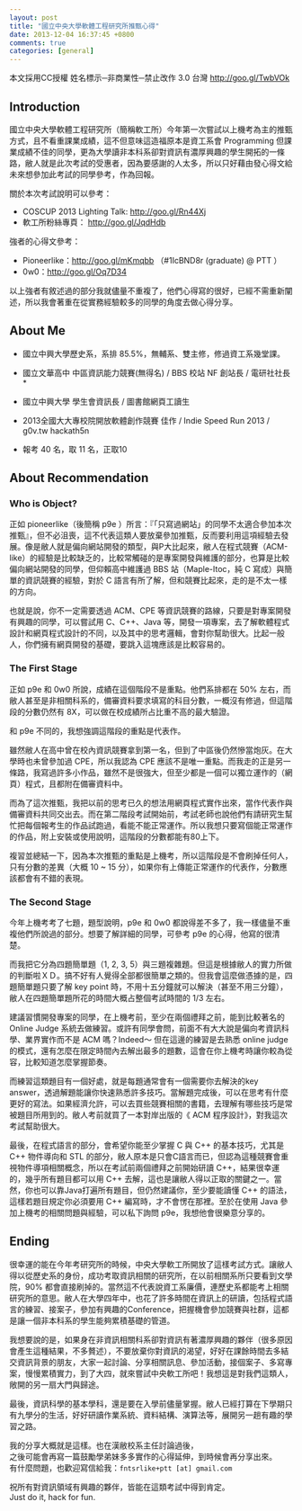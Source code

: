 ```yaml
---
layout: post
title: "國立中央大學軟體工程研究所推甄心得"
date: 2013-12-04 16:37:45 +0800
comments: true
categories: [general]
---
```


本文採用CC授權 姓名標示─非商業性─禁止改作 3.0 台灣  http://goo.gl/TwbVOk

## Introduction

國立中央大學軟體工程研究所（簡稱軟工所）今年第一次嘗試以上機考為主的推甄方式，且不看重課業成績，這不但意味這造福原本是資工系會 Programming 但課業成績不佳的同學，更為大學讀非本科系卻對資訊有濃厚興趣的學生開拓的一條路，敝人就是此次考試的受惠者，因為要感謝的人太多，所以只好藉由發心得文給未來想參加此考試的同學參考，作為回報。

關於本次考試說明可以參考：

* COSCUP 2013 Lighting Talk: http://goo.gl/Rn44Xj
* 軟工所粉絲專頁： http://goo.gl/JqdHdb

強者的心得文參考：

* Pioneerlike：http://goo.gl/mKmqbb （#1IcBND8r (graduate) @ PTT ）
* 0w0：http://goo.gl/Oq7D34

以上強者有敘述過的部分我就儘量不重複了，他們心得寫的很好，已經不需重新闡述，所以我會著重在從實務經驗較多的同學的角度去做心得分享。

<!-- more -->

## About Me
<span/>

* 國立中興大學歷史系，系排 85.5%，無輔系、雙主修，修過資工系幾堂課。
* 國立文華高中 中區資訊能力競賽(無得名) / BBS 校站 NF 創站長 / 電研社社長 *
* 國立中興大學 學生會資訊長 / 圖書館網頁工讀生
* 2013全國⼤大專校院開放軟體創作競賽 佳作 / Indie Speed Run 2013 / g0v.tw hackath5n

* 報考 40 名，取 11 名，正取10

## About Recommendation

### Who is Object?

正如 pioneerlike（後簡稱 p9e ）所言：『「只寫過網站」的同學不太適合參加本次推甄』，但不必沮喪，這不代表這類人要放棄參加推甄，反而要利用這項經驗去發展。像是敝人就是偏向網站開發的類型，與P大比起來，敝人在程式競賽（ACM-like）的經驗是比較缺乏的，比較常觸碰的是專案開發與維護的部分，也算是比較偏向網站開發的同學，但仰賴高中維護過 BBS 站（Maple-Itoc，純 C 寫成）與簡單的資訊競賽的經驗，對於 C 語言有所了解，但和競賽比起來，走的是不太一樣的方向。

也就是說，你不一定需要透過 ACM、CPE 等資訊競賽的路線，只要是對專案開發有興趣的同學，可以嘗試用 C、C++、Java 等，開發一項專案，去了解軟體程式設計和網頁程式設計的不同，以及其中的思考邏輯，會對你幫助很大。比起一般人，你們擁有網頁開發的基礎，要跳入這塊應該是比較容易的。

### The First Stage

正如 p9e 和 0w0 所說，成績在這個階段不是重點。他們系排都在 50% 左右，而敝人甚至是非相關科系的，備審資料要求填寫的科目分數，一概沒有修過，但這階段的分數仍然有 8X，可以做在校成績所占比重不高的最大驗證。

和 p9e 不同的，我想強調這階段的重點是代表作。

雖然敝人在高中曾在校內資訊競賽拿到第一名，但到了中區後仍然慘當炮灰。在大學時也未曾參加過 CPE，所以我認為 CPE 應該不是唯一重點。而我走的正是另一條路，我寫過許多小作品，雖然不是很強大，但至少都是一個可以獨立運作的（網頁）程式，且都附在備審資料中。

而為了這次推甄，我把以前的思考已久的想法用網頁程式實作出來，當作代表作與備審資料共同交出去。而在第二階段考試開始前，考試老師也說他們有請研究生幫忙把每個報考生的作品試跑過，看能不能正常運作。所以我想只要寫個能正常運作的作品，附上安裝或使用說明，這階段的分數都能有80上下。

複習並總結一下，因為本次推甄的重點是上機考，所以這階段是不會刷掉任何人，只有分數的差異（大概 10 ~ 15 分），如果你有上傳能正常運作的代表作，分數應該都會有不錯的表現。



### The Second Stage

今年上機考考了七題，題型說明，p9e 和 0w0 都說得差不多了，我一樣儘量不重複他們所說過的部分。想要了解詳細的同學，可參考 p9e 的心得，他寫的很清楚。

而我把它分為四題簡單題（1, 2, 3, 5）與三題複雜題。但這是根據敝人的實力所做的判斷啦ＸＤ。搞不好有人覺得全部都很簡單之類的。但我會這麼做憑據的是，四題簡單題只要了解 key point 時，不用十五分鐘就可以解決（甚至不用三分鐘），敝人在四題簡單題所花的時間大概占整個考試時間的 1/3 左右。

建議習慣開發專案的同學，在上機考前，至少在兩個禮拜之前，能到比較著名的 Online Judge 系統去做練習。或許有同學會問，前面不有大大說是偏向考資訊科學、業界實作而不是 ACM 嗎？Indeed～ 但在這邊的練習是去熟悉 online judge 的模式，還有怎麼在限定時間內去解出最多的題數，這會在你上機考時讓你較為從容，比較知道怎麼掌握節奏。

而練習這類題目有一個好處，就是每題通常會有一個需要你去解決的key answer，透過解題能讓你快速熟悉許多技巧。當解題完成後，可以在思考有什麼更好的寫法。如果經濟允許，可以去買些競賽相關的書籍，去理解有哪些技巧是常被題目所用到的。敝人考前就買了一本對岸出版的《 ACM 程序設計》，對我這次考試幫助很大。

最後，在程式語言的部分，會希望你能至少掌握 C 與 C++ 的基本技巧，尤其是 C++ 物件導向和 STL 的部分，敝人原本是只會C語言而已，但認為這種競賽會重視物件導項相關概念，所以在考試前兩個禮拜之前開始研讀 C++，結果很幸運的，幾乎所有題目都可以用 C++ 去解，這也是讓敝人得以正取的關鍵之一。當然，你也可以靠Java打遍所有題目，但仍然建議你，至少要能讀懂 C++ 的語法，這樣若題目規定你必須要用 C++ 編寫時，才不會愣在那裡。至於在使用 Java 參加上機考的相關問題與經驗，可以私下詢問 p9e，我想他會很樂意分享的。

## Ending

很幸運的能在今年考研究所的時候，中央大學軟工所開放了這樣考試方式。讓敝人得以從歷史系的身份，成功考取資訊相關的研究所，在以前相關系所只要看到文學院，90% 都會直接刷掉的。當然這不代表說資工系廉價，連歷史系都能考上相關研究所的意思。敝人在大學四年中，也花了許多時間在資訊上的研讀，包括程式語言的練習、接案子，參加有興趣的Conference，把握機會參加競賽與社群，這都是讓一個非本科系的學生能夠累積基礎的管道。

我想要說的是，如果身在非資訊相關科系卻對資訊有著濃厚興趣的夥伴（很多原因會產生這種結果，不多贅述），不要放棄你對資訊的渴望，好好在課餘時間去多結交資訊背景的朋友，大家一起討論、分享相關訊息、參加活動，接個案子、多寫專案，慢慢累積實力，到了大四，就來嘗試中央軟工所吧！我想這是對我們這類人，敞開的另一扇大門與歸途。

最後，資訊科學的基本學科，還是要在入學前儘量掌握。敝人已經打算在下學期只有九學分的生活，好好研讀作業系統、資料結構、演算法等，展開另一趟有趣的學習之路。

我的分享大概就是這樣。也在漢敝校系主任討論過後，<br/>
之後可能會再寫一篇鼓勵學弟妹多多實作的心得延伸，到時候會再分享出來。<br/>
有什麼問題，也歡迎寫信給我：`fntsrlike+ptt [at] gmail.com`

祝所有對資訊領域有興趣的夥伴，皆能在這類考試中得到肯定。<br/>
Just do it, hack for fun.
